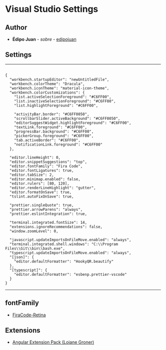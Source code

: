 # Visual Studio Settings

## Author

- **Édipo Juan** - _sobre_ - [edipojuan](http://edipojuan.com.br/)

## Settings

---

```

{
  "workbench.startupEditor": "newUntitledFile",
  "workbench.colorTheme": "Dracula",
  "workbench.iconTheme": "material-icon-theme",
  "workbench.colorCustomizations": {
    "list.activeSelectionForeground": "#C6FF00",
    "list.inactiveSelectionForeground": "#C6FF00",
    "list.highlightForeground": "#C6FF00",

    "activityBar.border": "#C6FF0050",
    "scrollbarSlider.activeBackground": "#C6FF0050",
    "editorSuggestWidget.highlightForeground": "#C6FF00",
    "textLink.foreground": "#C6FF00",
    "progressBar.background": "#C6FF00",
    "pickerGroup.foreground": "#C6FF00",
    "tab.activeBorder": "#C6FF00",
    "notificationLink.foreground": "#C6FF00"
  },

  "editor.lineHeight": 0,
  "editor.snippetSuggestions": "top",
  "editor.fontFamily": "Fira Code",
  "editor.fontLigatures": true,
  "editor.tabSize": 2,
  "editor.minimap.enabled": false,
  "editor.rulers": [80, 120],
  "editor.renderLineHighlight": "gutter",
  "editor.formatOnSave": true,
  "tslint.autoFixOnSave": true,

  "prettier.singleQuote": true,
  "prettier.arrowParens": "always",
  "prettier.eslintIntegration": true,

  "terminal.integrated.fontSize": 14,
  "extensions.ignoreRecommendations": false,
  "window.zoomLevel": 0,

  "javascript.updateImportsOnFileMove.enabled": "always",
  "terminal.integrated.shell.windows": "C:\\Program Files\\Git\\bin\\bash.exe",
  "typescript.updateImportsOnFileMove.enabled": "always",
  "[json]": {
    "editor.defaultFormatter": "HookyQR.beautify"
  },
  "[typescript]": {
    "editor.defaultFormatter": "esbenp.prettier-vscode"
  }
}

```

---

## fontFamily

- [FiraCode-Retina](https://github.com/tonsky/FiraCode)

## Extensions

- [Angular Extension Pack (Loiane Groner)](https://marketplace.visualstudio.com/items?itemName=loiane.angular-extension-pack)
